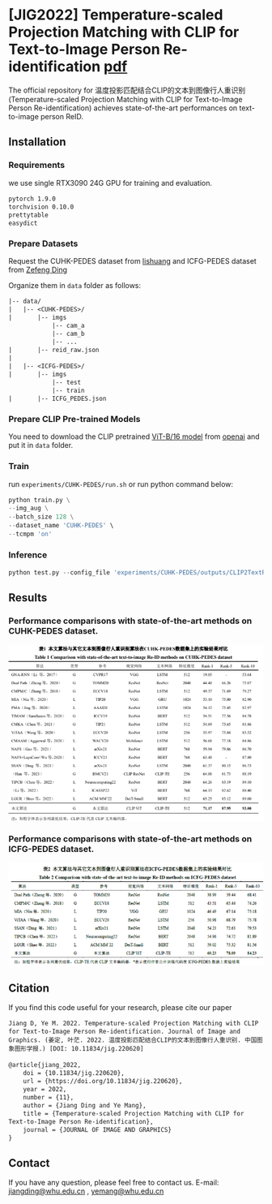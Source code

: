 # [JIG2022] Temperature-scaled Projection Matching with CLIP for Text-to-Image Person Re-identification [pdf](http://www.cjig.cn/jig/ch/reader/view_abstract.aspx?flag=2&file_no=202206090000003&journal_id=jig)

The official repository for 温度投影匹配结合CLIP的文本到图像行人重识别(Temperature-scaled Projection Matching with CLIP for Text-to-Image Person Re-identification) achieves state-of-the-art performances on text-to-image person ReID.


## Installation
### Requirements
we use single RTX3090 24G GPU for training and evaluation. 
```
pytorch 1.9.0
torchvision 0.10.0
prettytable
easydict
```

### Prepare Datasets
Request the CUHK-PEDES dataset from [lishuang](https://github.com/ShuangLI59/Person-Search-with-Natural-Language-Description) and ICFG-PEDES dataset from [Zefeng Ding](https://github.com/zifyloo/SSAN)

Organize them in `data` folder as follows:
```
|-- data/
|   |-- <CUHK-PEDES>/
|       |-- imgs
            |-- cam_a
            |-- cam_b
            |-- ...
|       |-- reid_raw.json
|
|   |-- <ICFG-PEDES>/
|       |-- imgs
            |-- test
            |-- train 
|       |-- ICFG_PEDES.json
```

### Prepare CLIP Pre-trained Models
You need to download the CLIP pretrained [ViT-B/16 model]("https://openaipublic.azureedge.net/clip/models/5806e77cd80f8b59890b7e101eabd078d9fb84e6937f9e85e4ecb61988df416f/ViT-B-16.pt") from [openai](https://github.com/openai/CLIP) and put it in `data` folder.

### Train
run `experiments/CUHK-PEDES/run.sh` or run python command below:
```python
python train.py \
--img_aug \
--batch_size 128 \
--dataset_name 'CUHK-PEDES' \
--tcmpm 'on'
```

### Inference

```python
python test.py --config_file 'experiments/CUHK-PEDES/outputs/CLIP2TextReID/logs/configs.yaml'
```

## Results
### Performance comparisons with state-of-the-art methods on CUHK-PEDES dataset.
![tab1](images/comparison.png)

### Performance comparisons with state-of-the-art methods on ICFG-PEDES dataset.
![tab1](images/comparison1.png)

## Citation
If you find this code useful for your research, please cite our paper
```
Jiang D, Ye M. 2022. Temperature-scaled Projection Matching with CLIP for Text-to-Image Person Re-identification. Journal of Image and Graphics. (姜定, 叶茫. 2022. 温度投影匹配结合CLIP的文本到图像行人重识别. 中国图象图形学报.) [DOI: 10.11834/jig.220620]

@article{jiang_2022,
	doi = {10.11834/jig.220620},
	url = {https://doi.org/10.11834/jig.220620},
	year = 2022,
	number = {11},
	author = {Jiang Ding and Ye Mang},
	title = {Temperature-scaled Projection Matching with CLIP for Text-to-Image Person Re-identification},
	journal = {JOURNAL OF IMAGE AND GRAPHICS}
}
```

## Contact
If you have any question, please feel free to contact us. E-mail: jiangding@whu.edu.cn , yemang@whu.edu.cn
